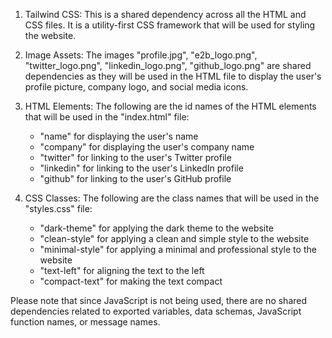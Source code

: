 1. Tailwind CSS: This is a shared dependency across all the HTML and CSS files. It is a utility-first CSS framework that will be used for styling the website.

2. Image Assets: The images "profile.jpg", "e2b_logo.png", "twitter_logo.png", "linkedin_logo.png", "github_logo.png" are shared dependencies as they will be used in the HTML file to display the user's profile picture, company logo, and social media icons.

3. HTML Elements: The following are the id names of the HTML elements that will be used in the "index.html" file:
   - "name" for displaying the user's name
   - "company" for displaying the user's company name
   - "twitter" for linking to the user's Twitter profile
   - "linkedin" for linking to the user's LinkedIn profile
   - "github" for linking to the user's GitHub profile

4. CSS Classes: The following are the class names that will be used in the "styles.css" file:
   - "dark-theme" for applying the dark theme to the website
   - "clean-style" for applying a clean and simple style to the website
   - "minimal-style" for applying a minimal and professional style to the website
   - "text-left" for aligning the text to the left
   - "compact-text" for making the text compact

Please note that since JavaScript is not being used, there are no shared dependencies related to exported variables, data schemas, JavaScript function names, or message names.
